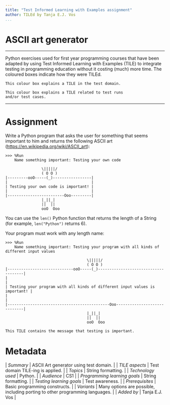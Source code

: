```yaml
---
title: "Test Informed Learning with Examples assignment"
author: TILEd by Tanja E.J. Vos
...
```


# ASCII art generator



------------------------------------------------------------------------

Python exercises used for first year programming courses that
have been adapted by using Test Informed Learning with Examples (TILE)
to integrate testing in programming education without it costing (much)
more time. The coloured boxes indicate how they were TILEd.

```testdomaintile
This colour box explains a TILE in the test domain.
```

```testruntile
This colour box explains a TILE related to test runs 
and/or test cases.
```
------------------------------------------------------------------------

# Assignment

Write a Python program that asks the user for something that seems
important to him and returns the following ASCII art
(<https://en.wikipedia.org/wiki/ASCII_art>):

```small
>>> %Run
    Name something important: Testing your own code

                \|||||/               
                ( O O )                
|---------ooO-----(_)-----------------|
|                                     |
| Testing your own code is important! |
|                                     |
|-------------------------Ooo---------|
                |_||_|                 
                ||  ||                 
                ooO  Ooo                
```

You can use the `len()` Python function that returns the length of a
String (for example, `len("Python")` returns 6).

Your program must work with any length name:

```small
>>> %Run
    Name something important: Testing your program with all kinds of different input values

                                    \|||||/                                   
                                    ( O O )                                    
|-----------------------------ooO-----(_)-------------------------------------|
|                                                                             |
| Testing your program with all kinds of different input values is important! |
|                                                                             |
|---------------------------------------------Ooo-----------------------------|
                                    |_||_|                                     
                                    ||  ||                                     
                                    ooO  Ooo                                                                               
```

```testdomaintile
This TILE contains the message that testing is important.
```



# Metadata

| *Summary*                     | ASCII Art generator using test domain. |
| *TILE aspects*                | Test domain TILE-ing is applied. |
| *Topics*                      | String formatting. |
| *Technology used*             | Python. |
| *Audience*                    | CS1 |
| *Programming learning goals*  | String formatting. |
| *Testing learning goals*      | Test awareness. |
| *Prerequisites*               | Basic programming constructs. |
| *Variants*                    | Many options are possible, including porting to other programming languages. | 
| *Added by*                    | Tanja E.J. Vos |   

